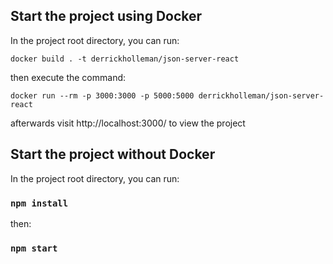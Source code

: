 ## Start the project using Docker

In the project root directory, you can run:

```docker build . -t derrickholleman/json-server-react```

then execute the command:

```docker run --rm -p 3000:3000 -p 5000:5000 derrickholleman/json-server-react```

afterwards visit http://localhost:3000/ to view the project

## Start the project without Docker

In the project root directory, you can run:

### `npm install`

then:

### `npm start`

